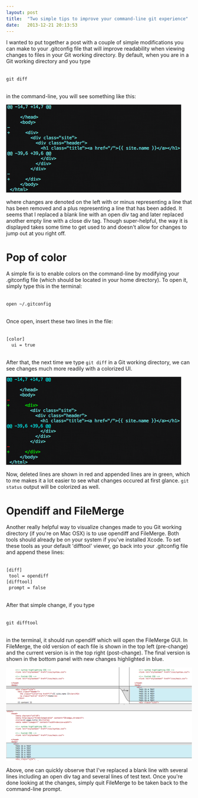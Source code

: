 ```yaml
---
layout: post
title:  "Two simple tips to improve your command-line git experience"
date:   2013-12-21 20:13:53
---
```


I wanted to put together a post with a couple of simple modifications you can make to your .gitconfig file that will improve readability when viewing changes to files in your Git working directory. By default, when you are in a Git working directory and you type
<br/>
<br/>
<pre><code>git diff</code></pre>
<br/>
in the command-line, you will see something like this:

![No Color](/img/2013-12-21-nocolor.png)

where changes are denoted on the left with or minus representing a line that has been removed and a plus representing a line that has been added. It seems that I replaced a blank line with an open div tag and later replaced another empty line with a close div tag. Though super-helpful, the way it is displayed takes some time to get used to and doesn't allow for changes to jump out at you right off.

# Pop of color

A simple fix is to enable colors on the command-line by modifying your .gitconfig file (which should be located in your home directory).  To open it, simply type this in the terminal:
<br/>
<br/>
<pre><code>open ~/.gitconfig</code></pre>
<br/>
Once open, insert these two lines in the file:
<br/>
<br/>
<pre><code>[color]
  ui = true
</code></pre>
<br/>
After that, the next time we type <code>git diff</code> in a Git working directory, we can see changes much more readily with a colorized UI.

![Color](/img/2013-12-21-color.png)

Now, deleted lines are shown in red and appended lines are in green, which to me makes it a lot easier to see what changes occured at first glance. <code>git status</code> output will be colorized as well.

# Opendiff and FileMerge

Another really helpful way to visualize changes made to you Git working directory (if you're on Mac OSX) is to use opendiff and FileMerge. Both tools should already be on your system if you've installed Xcode. To set these tools as your default 'difftool' viewer, go back into your .gitconfig file and append these lines:
<br/>
<br/>
<pre><code>[diff]
 tool = opendiff
[difftool]
 prompt = false</code></pre>
<br/>
After that simple change, if you type
<br/>
<br/>
<pre><code>git difftool</code></pre>
<br/>
in the terminal, it should run opendiff which will open the FileMerge GUI. In FileMerge, the old version of each file is shown in the top left (pre-change) and the current version is in the top right (post-change).  The final version is shown in the bottom panel with new changes highlighted in blue.

![OSX FileMerge](/img/2013-12-21-opendiff_filemerge.png)

Above, one can quickly observe that I've replaced a blank line with several lines including an open div tag and several lines of test text.  Once you're done looking at the changes, simply quit FileMerge to be taken back to the command-line prompt.

